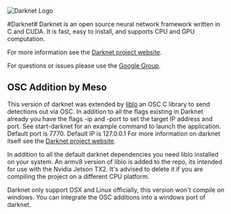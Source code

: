 ![Darknet Logo](http://pjreddie.com/media/files/darknet-black-small.png)

#Darknet#
Darknet is an open source neural network framework written in C and CUDA. It is fast, easy to install, and supports CPU and GPU computation.

For more information see the [Darknet project website](http://pjreddie.com/darknet).

For questions or issues please use the [Google Group](https://groups.google.com/forum/#!forum/darknet).


OSC Addition by Meso
----------
This version of darknet was extended by [liblo](http://liblo.sourceforge.net/) an OSC C library to send detections out via OSC.
In addition to all the flags existing in Darknet already you have the flags -ip and -port to set the target IP address and port.
See start-darknet for an example command to launch the application. Default port is 7770. Default IP is 127.0.0.1
For more information on darknet itself see the [Darknet project website](http://pjreddie.com/darknet).

In addition to all the default darknet dependencies you need liblo installed on your system. An armv8 version of liblo is added to the repo, its intended for use with the Nvidia Jetson TX2.
It's advised to delete it if you are compiling the project on a different CPU platform.

Darknet only support OSX and Linux officially, this version won't compile on windows. You can integrate the OSC additions into a windows port of darknet.